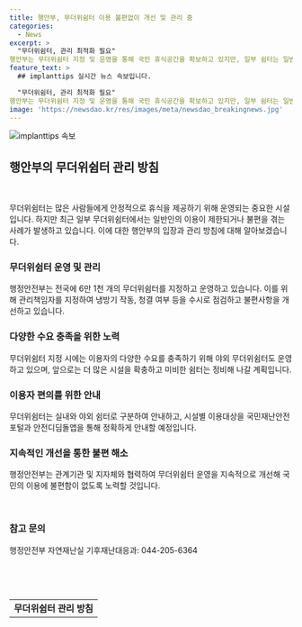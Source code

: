 ```yaml
---
title: 행안부, 무더위쉼터 이용 불편없이 개선 및 관리 중
categories:
  - News
excerpt: >
  "무더위쉼터, 관리 최적화 필요"
행안부는 무더위쉼터 지정 및 운영을 통해 국민 휴식공간을 확보하고 있지만, 일부 쉼터는 일반인 이용이 제한되거나 불편한 사례가 있어 관리 최적화가 필요하다. 야외 무더위쉼터 실외 시설 확충 및 미비한 곳은 지정 해제하고, 이용자의 편의를 고려한 안내체계를 마련할 예정이다. 또한, 국민재난안전포털과 안전디딤돌앱을 통해 시설별 이용대상을 정확하게 안내할 방침이다. 무더위쉼터 운영을 개선해 국민의 불편함을 최소화하는데 힘쓸 것으로 전했다.
feature_text: >
  ## implanttips 실시간 뉴스 속보입니다.

  "무더위쉼터, 관리 최적화 필요"
행안부는 무더위쉼터 지정 및 운영을 통해 국민 휴식공간을 확보하고 있지만, 일부 쉼터는 일반인 이용이 제한되거나 불편한 사례가 있어 관리 최적화가 필요하다. 야외 무더위쉼터 실외 시설 확충 및 미비한 곳은 지정 해제하고, 이용자의 편의를 고려한 안내체계를 마련할 예정이다. 또한, 국민재난안전포털과 안전디딤돌앱을 통해 시설별 이용대상을 정확하게 안내할 방침이다. 무더위쉼터 운영을 개선해 국민의 불편함을 최소화하는데 힘쓸 것으로 전했다.
image: 'https://newsdao.kr/res/images/meta/newsdao_breakingnews.jpg'
---
```


<p><img src="https://newsdao.kr/res/images/meta/newsdao_breakingnews.jpg" alt="implanttips 속보" /></p>

<h2 data-ke-size="size26">행안부의 무더위쉼터 관리 방침</h2>

<p data-ke-size="size16">&nbsp;</p>

<p>무더위쉼터는 많은 사람들에게 안정적으로 휴식을 제공하기 위해 운영되는 중요한 시설입니다. 하지만 최근 일부 무더위쉼터에서는 일반인의 이용이 제한되거나 불편을 겪는 사례가 발생하고 있습니다. 이에 대한 행안부의 입장과 관리 방침에 대해 알아보겠습니다.</p>

<h3>무더위쉼터 운영 및 관리</h3>

<p data-ke-size="size16">행정안전부는 전국에 6만 1천 개의 무더위쉼터를 지정하고 운영하고 있습니다. 이를 위해 관리책임자를 지정하여 냉방기 작동, 청결 여부 등을 수시로 점검하고 불편사항을 개선하고 있습니다.</p>

<h3>다양한 수요 충족을 위한 노력</h3>

<p data-ke-size="size16">무더위쉼터 지정 시에는 이용자의 다양한 수요를 충족하기 위해 야외 무더위쉼터도 운영하고 있으며, 앞으로는 더 많은 시설을 확충하고 미비한 쉼터는 정비해 나갈 계획입니다.</p>

<h3>이용자 편의를 위한 안내</h3>

<p data-ke-size="size16">무더위쉼터는 실내와 야외 쉼터로 구분하여 안내하고, 시설별 이용대상을 국민재난안전포털과 안전디딤돌앱을 통해 정확하게 안내할 예정입니다.</p>

<h3>지속적인 개선을 통한 불편 해소</h3>

<p data-ke-size="size16">행정안전부는 관계기관 및 지자체와 협력하여 무더위쉼터 운영을 지속적으로 개선해 국민의 이용에 불편함이 없도록 노력할 것입니다.</p>

<p data-ke-size="size16">&nbsp;</p>

<h3>참고 문의</h3>

<p data-ke-size="size16">행정안전부 자연재난실 기후재난대응과: 044-205-6364</p>

<p data-ke-size="size16">&nbsp;</p>

<p data-ke-size="size16">&nbsp;</p>

<table>
    <tbody>
        <tr>
            <td style="text-align: center; height: 17px;"><b>무더위쉼터 관리 방침</b></td>
        </tr>
    </tbody>
</table>

<p data-ke-size="size16">&nbsp;</p>

<p><p data-ke-size="size16">&nbsp;</p></p>

